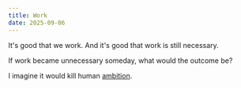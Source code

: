 ```yaml
---
title: Work
date: 2025-09-06
---
```

It's good that we work. And it's good that work is still necessary. 

If work became unnecessary someday, what would the outcome be?

I imagine it would kill human [ambition](ambition.md).